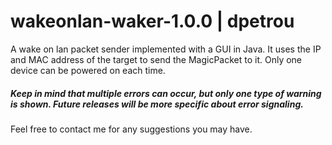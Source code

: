 # wakeonlan-waker-1.0.0 | dpetrou

A wake on lan packet sender implemented with a GUI in Java. It uses the IP and MAC address of the target to send the MagicPacket to it. Only one device can be powered on each time.<br>

##### Keep in mind that multiple errors can occur, but only one type of warning is shown. Future releases will be more specific about error signaling.<br>

Feel free to contact me for any suggestions you may have. 
